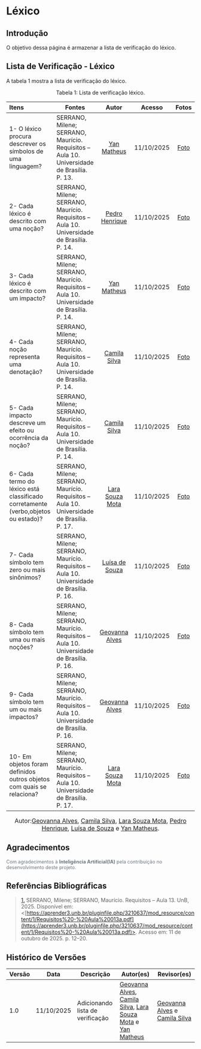 # Léxico

## Introdução

O objetivo dessa página é armazenar a lista de verificação do léxico.

## Lista de Verificação - Léxico

A tabela 1 mostra a lista de verificação do léxico.

<figcaption align="center">Tabela 1: Lista de verificação léxico.</figcaption>

| Itens                                                                             | Fontes                                                                                     |                         Autor                         |   Acesso   |                Fotos                |
| :-------------------------------------------------------------------------------- | ------------------------------------------------------------------------------------------ | :---------------------------------------------------: | :--------: | :---------------------------------: |
| 1- O léxico procura descrever os símbolos de uma linguagem?                       | SERRANO, Milene; SERRANO, Maurício. Requisitos – Aula 10. Universidade de Brasília. P. 13. |   [Yan Matheus](https://github.com/Yanmatheus0812)    | 11/10/2025 | [Foto](https://postimg.cc/qgM5WnMF) |
| 2- Cada léxico é descrito com uma noção?                                          | SERRANO, Milene; SERRANO, Maurício. Requisitos – Aula 10. Universidade de Brasília. P. 14. |  [Pedro Henrique](https://github.com/pedrohpsantos)   | 11/10/2025 | [Foto](https://postimg.cc/vgP3GqHK) |
| 3- Cada léxico é descrito com um impacto?                                         | SERRANO, Milene; SERRANO, Maurício. Requisitos – Aula 10. Universidade de Brasília. P. 14. |   [Yan Matheus](https://github.com/Yanmatheus0812)    | 11/10/2025 | [Foto](https://postimg.cc/HV8BCtG3) |
| 4- Cada noção representa uma denotação?                                           | SERRANO, Milene; SERRANO, Maurício. Requisitos – Aula 10. Universidade de Brasília. P. 14. |    [Camila Silva](https://github.com/CamilaSilvaC)    | 11/10/2025 | [Foto](https://postimg.cc/c62BT8KR) |
| 5- Cada impacto descreve um efeito ou ocorrência da noção?                        | SERRANO, Milene; SERRANO, Maurício. Requisitos – Aula 10. Universidade de Brasília. P. 14. |    [Camila Silva](https://github.com/CamilaSilvaC)    | 11/10/2025 | [Foto](https://postimg.cc/WtFMDb9W) |
| 6- Cada termo do léxico está classificado corretamente (verbo,objetos ou estado)? | SERRANO, Milene; SERRANO, Maurício. Requisitos – Aula 10. Universidade de Brasília. P. 17. |    [Lara Souza Mota](https://github.com/mel14-hub)    | 11/10/2025 | [Foto](https://postimg.cc/Yv3gc4S5) |
| 7- Cada símbolo tem zero ou mais sinônimos?                                       | SERRANO, Milene; SERRANO, Maurício. Requisitos – Aula 10. Universidade de Brasília. P. 16. |    [Luísa de Souza](https://github.com/luisa12ll)     | 11/10/2025 | [Foto](https://postimg.cc/K3S43FzT) |
| 8- Cada símbolo tem uma ou mais noções?                                           | SERRANO, Milene; SERRANO, Maurício. Requisitos – Aula 10. Universidade de Brasília. P. 16. | [Geovanna Alves](https://github.com/GeovannaUmbelino) | 11/10/2025 | [Foto](https://postimg.cc/WqwpDkCQ) |
| 9- Cada símbolo tem um ou mais impactos?                                          | SERRANO, Milene; SERRANO, Maurício. Requisitos – Aula 10. Universidade de Brasília. P. 16. | [Geovanna Alves](https://github.com/GeovannaUmbelino) | 11/10/2025 | [Foto](https://postimg.cc/jLvdtyzh) |
| 10- Em objetos foram definidos outros objetos com quais se relaciona?             | SERRANO, Milene; SERRANO, Maurício. Requisitos – Aula 10. Universidade de Brasília. P. 17. |    [Lara Souza Mota](https://github.com/mel14-hub)    | 11/10/2025 | [Foto](https://postimg.cc/PpmTcDX1) |

<font size="3"><p style="text-align: center">Autor:[Geovanna Alves](https://github.com/GeovannaUmbelino), [Camila Silva](https://github.com/CamilaSilvaC), [Lara Souza Mota](https://github.com/mel14-hub), [Pedro Henrique](https://github.com/pedrohpsantos), [Luísa de Souza](https://github.com/luisa12ll) e [Yan Matheus](https://github.com/Yanmatheus0812).</p></font>


## Agradecimentos

<div style="text-align:left; font-size:0.9em; color:#6c757d; margin-top:1em;">
  Com agradecimentos à <b>Inteligência Artificial(IA)</b> pela contribuição no desenvolvimento deste projeto.
</div>



## Referências Bibliográficas

> <a id="RP1" href="#tec1">1.</a> SERRANO, Milene; SERRANO, Maurício. Requisitos – Aula 13. UnB, 2025. Disponível em: <[https://aprender3.unb.br/pluginfile.php/3210637/mod_resource/content/1/Requisitos%20-%20Aula%20013a.pdf](https://aprender3.unb.br/pluginfile.php/3210637/mod_resource/content/1/Requisitos%20-%20Aula%20013a.pdf)>. Acesso em: 11 de outubro de 2025. p. 12–20.

## Histórico de Versões

| Versão | Data       | Descrição                        | Autor(es)                                                                                                                                                                                                  | Revisor(es)                                                                                             |
| ------ | ---------- | -------------------------------- | ---------------------------------------------------------------------------------------------------------------------------------------------------------------------------------------------------------- | ------------------------------------------------------------------------------------------------------- |
| 1.0    | 11/10/2025 | Adicionando lista de verificação | [Geovanna Alves](https://github.com/GeovannaUmbelino), [Camila Silva](https://github.com/CamilaSilvaC), [Lara Souza Mota](https://github.com/mel14-hub) e [Yan Matheus](https://github.com/Yanmatheus0812) | [Geovanna Alves](https://github.com/GeovannaUmbelino) e [Camila Silva](https://github.com/CamilaSilvaC) |
